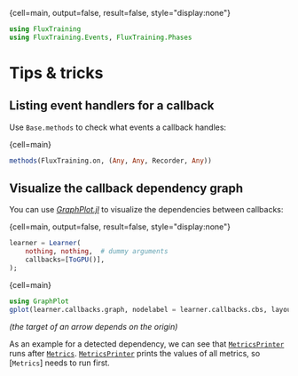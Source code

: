 {cell=main, output=false, result=false, style="display:none"}
```julia
using FluxTraining
using FluxTraining.Events, FluxTraining.Phases
```

# Tips & tricks



## Listing event handlers for a callback

Use `Base.methods` to check what events a callback handles:

{cell=main}
```julia
methods(FluxTraining.on, (Any, Any, Recorder, Any))
```


## Visualize the callback dependency graph

You can use [*GraphPlot.jl*](https://juliagraphs.github.io/GraphPlot.jl/) to visualize the dependencies between callbacks:

{cell=main, output=false, result=false, style="display:none"}
```julia
learner = Learner(
    nothing, nothing,  # dummy arguments
    callbacks=[ToGPU()],
);
```

{cell=main}
```julia
using GraphPlot
gplot(learner.callbacks.graph, nodelabel = learner.callbacks.cbs, layout = stressmajorize_layout)
```

*(the target of an arrow depends on the origin)*

As an example for a detected dependency, we can see that [`MetricsPrinter`](#) runs after [`Metrics`](#). [`MetricsPrinter`](#) prints the values of all metrics, so [`Metrics`] needs to run first.